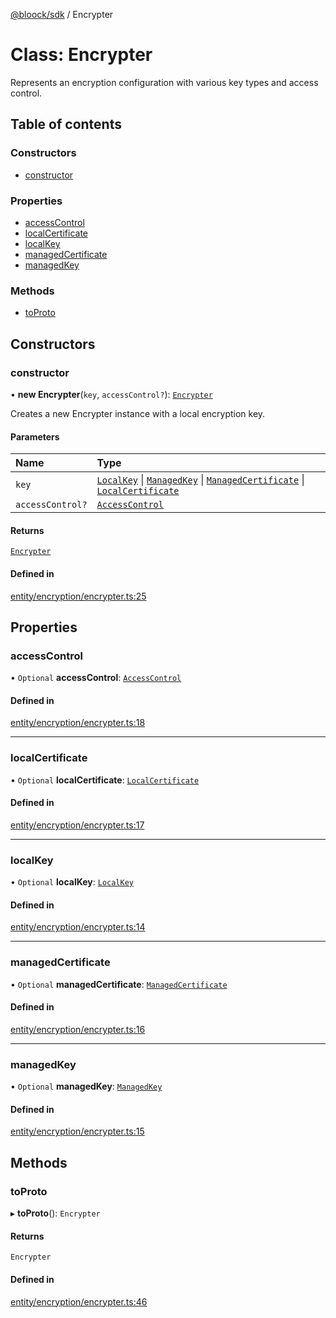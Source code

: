 [@bloock/sdk](../index.md) / Encrypter

# Class: Encrypter

Represents an encryption configuration with various key types and access control.

## Table of contents

### Constructors

- [constructor](Encrypter.md#constructor)

### Properties

- [accessControl](Encrypter.md#accesscontrol)
- [localCertificate](Encrypter.md#localcertificate)
- [localKey](Encrypter.md#localkey)
- [managedCertificate](Encrypter.md#managedcertificate)
- [managedKey](Encrypter.md#managedkey)

### Methods

- [toProto](Encrypter.md#toproto)

## Constructors

### constructor

• **new Encrypter**(`key`, `accessControl?`): [`Encrypter`](Encrypter.md)

Creates a new Encrypter instance with a local encryption key.

#### Parameters

| Name | Type |
| :------ | :------ |
| `key` | [`LocalKey`](LocalKey.md) \| [`ManagedKey`](ManagedKey.md) \| [`ManagedCertificate`](ManagedCertificate.md) \| [`LocalCertificate`](LocalCertificate.md) |
| `accessControl?` | [`AccessControl`](AccessControl.md) |

#### Returns

[`Encrypter`](Encrypter.md)

#### Defined in

[entity/encryption/encrypter.ts:25](https://github.com/bloock/bloock-sdk/blob/d82279b/languages/js/src/entity/encryption/encrypter.ts#L25)

## Properties

### accessControl

• `Optional` **accessControl**: [`AccessControl`](AccessControl.md)

#### Defined in

[entity/encryption/encrypter.ts:18](https://github.com/bloock/bloock-sdk/blob/d82279b/languages/js/src/entity/encryption/encrypter.ts#L18)

___

### localCertificate

• `Optional` **localCertificate**: [`LocalCertificate`](LocalCertificate.md)

#### Defined in

[entity/encryption/encrypter.ts:17](https://github.com/bloock/bloock-sdk/blob/d82279b/languages/js/src/entity/encryption/encrypter.ts#L17)

___

### localKey

• `Optional` **localKey**: [`LocalKey`](LocalKey.md)

#### Defined in

[entity/encryption/encrypter.ts:14](https://github.com/bloock/bloock-sdk/blob/d82279b/languages/js/src/entity/encryption/encrypter.ts#L14)

___

### managedCertificate

• `Optional` **managedCertificate**: [`ManagedCertificate`](ManagedCertificate.md)

#### Defined in

[entity/encryption/encrypter.ts:16](https://github.com/bloock/bloock-sdk/blob/d82279b/languages/js/src/entity/encryption/encrypter.ts#L16)

___

### managedKey

• `Optional` **managedKey**: [`ManagedKey`](ManagedKey.md)

#### Defined in

[entity/encryption/encrypter.ts:15](https://github.com/bloock/bloock-sdk/blob/d82279b/languages/js/src/entity/encryption/encrypter.ts#L15)

## Methods

### toProto

▸ **toProto**(): `Encrypter`

#### Returns

`Encrypter`

#### Defined in

[entity/encryption/encrypter.ts:46](https://github.com/bloock/bloock-sdk/blob/d82279b/languages/js/src/entity/encryption/encrypter.ts#L46)

